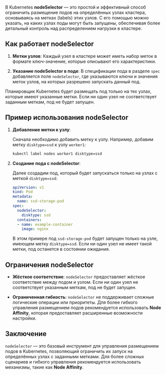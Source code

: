 В Kubernetes **nodeSelector** — это простой и эффективный способ ограничить размещение подов на определённых узлах кластера, основываясь на метках (labels) этих узлов. С его помощью можно указать, на каких узлах поды могут быть запущены, обеспечивая более детальный контроль над распределением нагрузки в кластере.

## Как работает nodeSelector

1. **Метки узлов**: Каждый узел в кластере может иметь набор меток в формате ключ-значение, которые описывают его характеристики.

2. **Указание nodeSelector в поде**: В спецификации пода в разделе `spec` добавляется поле `nodeSelector`, где указываются ключи и значения меток узлов, на которых разрешено запускать данный под.

Планировщик Kubernetes будет размещать под только на тех узлах, которые имеют указанные метки. Если ни один узел не соответствует заданным меткам, под не будет запущен.

## Пример использования nodeSelector

1. **Добавление метки к узлу**:

   Сначала необходимо добавить метку к узлу. Например, добавим метку `disktype=ssd` к узлу `worker1`:

   ```bash
   kubectl label nodes worker1 disktype=ssd
   ```

2. **Создание пода с nodeSelector**:

   Далее создадим под, который будет запускаться только на узлах с меткой `disktype=ssd`:

   ```yaml
   apiVersion: v1
   kind: Pod
   metadata:
     name: ssd-storage-pod
   spec:
     nodeSelector:
       disktype: ssd
     containers:
     - name: example-container
       image: nginx
   ```

   В этом примере под `ssd-storage-pod` будет запущен только на узле, имеющем метку `disktype=ssd`. Если ни один узел не имеет такой метки, под останется в состоянии ожидания.

## Ограничения nodeSelector

- **Жёсткое соответствие**: `nodeSelector` предоставляет жёсткое соответствие между подом и узлом. Если ни один узел не соответствует указанным меткам, под не будет запущен.

- **Ограниченная гибкость**: `nodeSelector` не поддерживает сложные логические операции или приоритеты. Для более гибкого управления размещением подов рекомендуется использовать **Node Affinity**, которая предоставляет расширенные возможности настройки.

## Заключение

`nodeSelector` — это базовый инструмент для управления размещением подов в Kubernetes, позволяющий ограничить их запуск на определённых узлах с заданными метками. Для более сложных сценариев и гибкого управления рекомендуется использовать механизмы, такие как **Node Affinity**. 


